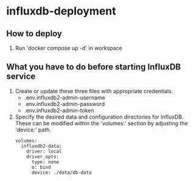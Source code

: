 # influxdb-deployment
## How to deploy
1. Run 'docker compose up -d' in workspace

## What you have to do before starting InfluxDB service
1. Create or update these three files with appropriate credentials.
   * .env.influxdb2-admin-username
   * .env.influxdb2-admin-password
   * .env.influxdb2-admin-token
1. Specify the desired data and configuration directories for InfluxDB. These can be modified within the 'volumes:' section by adjusting the 'device:' path.
    ```
    volumes:
      influxdb2-data:
        driver: local
        driver_opts:
          type: none
          o: bind
          device: ./data/db-data
    ```